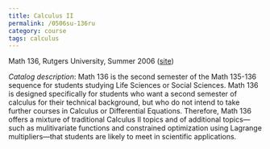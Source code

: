```yaml
---
title: Calculus II
permalink: /0506su-136ru
category: course
tags: calculus
---
```


Math 136, Rutgers University, Summer 2006 ([site](http://math.boisestate.edu/~scoskey/courses/0506su-136ru))<!--more-->

*Catalog description*: Math 136 is the second semester of the Math 135-136 sequence for students studying Life Sciences or Social Sciences. Math 136 is designed specifically for students who want a second semester of calculus for their technical background, but who do not intend to take further courses in Calculus or Differential Equations. Therefore, Math 136 offers a mixture of traditional Calculus II topics and of additional topics—such as mulitivariate functions and constrained optimization using Lagrange multipliers—that students are likely to meet in scientific applications.
